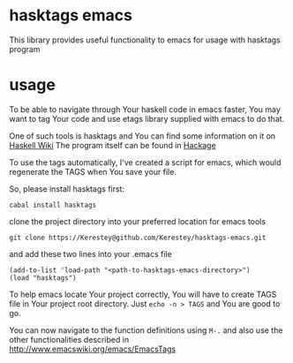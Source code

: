 # hasktags emacs

  This library provides useful functionality to emacs for usage with hasktags program

# usage

  To be able to navigate through Your haskell code in emacs faster, You may want to tag Your code and use etags library supplied with emacs to do that.

  One of such tools is hasktags and You can find some information on it on [Haskell Wiki](http://www.haskell.org/haskellwiki/Hasktags#Haskell_tag_generators)
  The program itself can be found in [Hackage](http://hackage.haskell.org/package/hasktags)

  To use the tags automatically, I've created a script for emacs, which would regenerate the TAGS when You save your file.

  So, please install hasktags first:

    cabal install hasktags

  clone the project directory into your preferred location for emacs tools

    git clone https://Kerestey@github.com/Kerestey/hasktags-emacs.git

  and add these two lines into your .emacs file

    (add-to-list 'load-path "<path-to-hasktags-emacs-directory>")
    (load "hasktags")

  
  To help emacs locate Your project correctly, You will have to create TAGS file in Your project root directory.
  Just `echo -n > TAGS` and You are good to go.

  You can now navigate to the function definitions using `M-.` and also use the other functionalities described in http://www.emacswiki.org/emacs/EmacsTags
